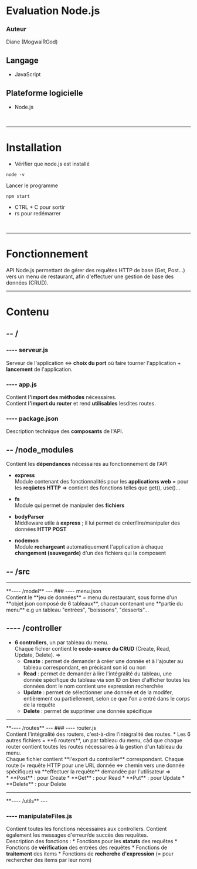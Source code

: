 Evaluation Node.js
===

### Auteur 
Diane (MogwaiRGod)  

## Langage  
* JavaScript  


## Plateforme logicielle
* Node.js  
<br>
<hr>

# Installation
* Vérifier que node.js est installé
```
node -v
```
Lancer le programme
```
npm start
```
* CTRL + C pour sortir  
* rs pour redémarrer
<br>
<hr>

# Fonctionnement
API Node.js permettant de gérer des requêtes HTTP de base (Get, Post...) vers un menu de restaurant, afin d'effectuer une gestion de base des données (CRUD).  
<hr>  

# Contenu
**-- /**  
---
### ---- serveur.js  
Serveur de l'application <=> **choix du port** où faire tourner l'application + **lancement** de l'application.
### ---- app.js  
Contient **l'import des méthodes** nécessaires.<br>
Contient **l'import du router** et rend **utilisables** lesdites routes.
### ---- package.json  
Description technique des **composants** de l'API.  

**-- /node_modules**  
---

Contient les **dépendances** nécessaires au fonctionnement de l'API  

- **express**<br>
Module contenant des fonctionnalités pour les **applications web** = pour les **reqûetes HTTP** => contient des fonctions telles que get(), use()...  

- **fs**<br>
Module qui permet de manipuler des **fichiers**  

- **bodyParser**<br>
Middleware utile à **express** ; il lui permet de créer/lire/manipuler des données **HTTP POST**  

- **nodemon**<br>
Module **rechargeant** automatiquement l'application à chaque **changement (sauvegarde)** d'un des fichiers qui la composent  

**-- /src**  
---   
<hr>  
**---- /model**  
---
### ---- menu.json <br>
Contient le **jeu de données** = menu du restaurant, sous forme d'un **objet json composé de 6 tableaux**, chacun contenant une **partie du menu** e.g un tableau "entrées", "boisssons", "desserts"...

**---- /controller**  
---
* **6 controllers**, un par tableau du menu.<br>
Chaque fichier contient le **code-source du CRUD** (Create, Read, Update, Delete). =><br> 
    * **Create** : permet de demander à créer une donnée et à l'ajouter au tableau correspondant, en précisant son id ou non
    * **Read** : permet de demander à lire l'intégralité du tableau, une donnée spécifique du tableau via son ID on bien d'afficher toutes les données dont le nom contient une expression recherchée
    * **Update** : permet de sélectionner une donnée et de la modifer, entièrement ou partiellement, selon ce que l'on a entré dans le corps de la requête
    * **Delete** : permet de supprimer une donnée spécifique

<hr>
**---- /routes**  
---
### ---- router.js <br>
Contient l'intégralité des routers, c'est-à-dire l'intégralité des routes.
* Les 6 autres fichiers = **6 routers**, un par tableau du menu, càd que chaque router contient toutes les routes nécessaires à la gestion d'un tableau du menu.<br>
Chaque fichier contient **l'export du controller** correspondant.
Chaque route (= requête HTTP pour une URL donnée <=> chemin vers une donnée spécifique) va **effectuer la requête** demandée par l'utilisateur =><br>
    * **Post** : pour Create
    * **Get** : pour Read
    * **Put** : pour Update
    * **Delete** : pour Delete  

<hr>
**---- /utils**    
---

### ---- manipulateFiles.js <br>
Contient toutes les fonctions nécessaires aux controllers. Contient également les messages d'erreur/de succès des requêtes.<br> 
Description des fonctions :
    * Fonctions pour les **statuts** des requêtes
    * Fonctions de **vérification** des entrées des requêtes
    * Fonctions de **traitement** des items
    * Fonctions de **recherche d'expression** (= pour rechercher des items par leur nom)
